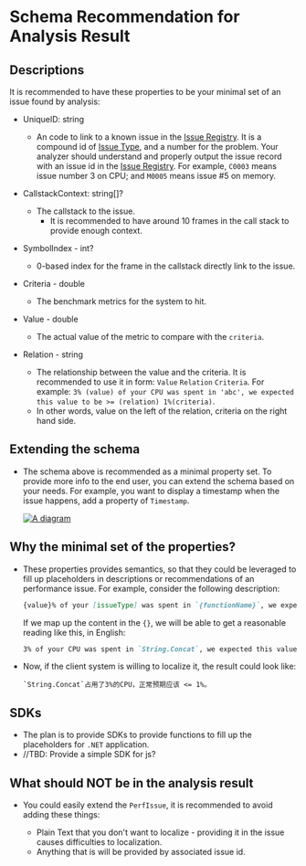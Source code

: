 # Schema Recommendation for Analysis Result

## Descriptions

It is recommended to have these properties to be your minimal set of an issue found by analysis:

* UniqueID: string
  * An code to link to a known issue in the [Issue Registry](). It is a compound id of [Issue Type](./IssueType.md), and a number for the problem. Your analyzer should understand and properly output the issue record with an issue id in the [Issue Registry](). For example, `C0003` means issue number 3 on CPU; and `M0005` means issue #5 on memory.

* CallstackContext: string[]?
  * The callstack to the issue.
    * It is recommended to have around 10 frames in the call stack to provide enough context.

* SymbolIndex - int?
  * 0-based index for the frame in the callstack directly link to the issue.

* Criteria - double
  * The benchmark metrics for the system to hit.

* Value - double
  * The actual value of the metric to compare with the `criteria`.

* Relation - string
  * The relationship between the value and the criteria. It is recommended to use it in form: `Value` `Relation` `Criteria`. For example: `3% (value) of your CPU was spent in 'abc', we expected this value to be >= (relation) 1%(criteria)`.
  * In other words, value on the left of the relation, criteria on the right hand side.

## Extending the schema

* The schema above is recommended as a minimal property set. To provide more info to the end user, you can extend the schema based on your needs. For example, you want to display a timestamp when the issue happens, add a property of `Timestamp`.

    [![A diagram](https://mermaid.ink/img/pako:eNplUTtPwzAQ_iuWV1KJlQiJIWXIUAmRwoIZrvG1tepHsc9SQul_x3FSiJQbbOt7nO-zL7x1EnnJWw0hrBUcPBhhWaoX9Ps6hIjs8We1Ypt-AJw3YFvM-CjLxn_xZUSHugvklT2wN6u-ItZywXx8sgq0DgTtqXKWsKOZRll6Yk1vdk7XVmI3o6SLO42s8orQK1gy76Bv880neUUNpJwdmes8wDLePMkaCLfKIBuWNK85Ty14wQ0mk5LpDbNDcDqiQcHLdJTgT4IXI26g26aIjfrO7MN9LmGHJvEs0xXPUpHzvNyDDlhwiOSa3ra8JB_xJpo-6U-F2bSZvnHYrr--_pej?type=png)](https://mermaid.live/edit#pako:eNplUTtPwzAQ_iuWV1KJlQiJIWXIUAmRwoIZrvG1tepHsc9SQul_x3FSiJQbbOt7nO-zL7x1EnnJWw0hrBUcPBhhWaoX9Ps6hIjs8We1Ypt-AJw3YFvM-CjLxn_xZUSHugvklT2wN6u-ItZywXx8sgq0DgTtqXKWsKOZRll6Yk1vdk7XVmI3o6SLO42s8orQK1gy76Bv880neUUNpJwdmes8wDLePMkaCLfKIBuWNK85Ty14wQ0mk5LpDbNDcDqiQcHLdJTgT4IXI26g26aIjfrO7MN9LmGHJvEs0xXPUpHzvNyDDlhwiOSa3ra8JB_xJpo-6U-F2bSZvnHYrr--_pej)


## Why the minimal set of the properties?

* These properties provides semantics, so that they could be leveraged to fill up placeholders in descriptions or recommendations of an performance issue. For example, consider the following description:

    ```markdown
    {value}% of your [issueType] was spent in `{functionName}`, we expected this value to be {relation} {criteria}.
    ```

    If we map up the content in the `{}`, we will be able to get a reasonable reading like this, in English:

    ```markdown
    3% of your CPU was spent in `String.Concat`, we expected this value to be <= 1%.
    ```

* Now, if the client system is willing to localize it, the result could look like:

    ```
    `String.Concat`占用了3%的CPU，正常预期应该 <= 1%。
    ```

## SDKs

* The plan is to provide SDKs to provide functions to fill up the placeholders for `.NET` application.
* //TBD: Provide a simple SDK for js?

## What should NOT be in the analysis result

* You could easily extend the `PerfIssue`, it is recommended to avoid adding these things:

  * Plain Text that you don't want to localize - providing it in the issue causes difficulties to localization.
  * Anything that is will be provided by associated issue id.

